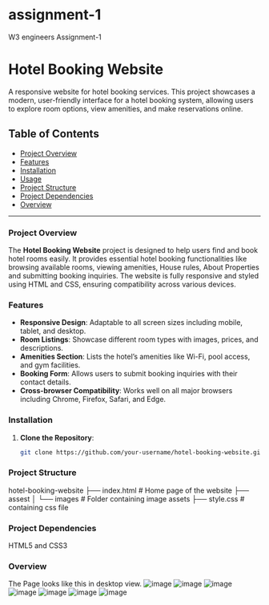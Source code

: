 # assignment-1
W3 engineers Assignment-1

# Hotel Booking Website

A responsive website for hotel booking services. This project showcases a modern, user-friendly interface for a hotel booking system, allowing users to explore room options, view amenities, and make reservations online.

## Table of Contents
- [Project Overview](#project-overview)
- [Features](#features)
- [Installation](#installation)
- [Usage](#usage)
- [Project Structure](#project-structure)
- [Project Dependencies](#Dependencies)
- [Overview](#Overview)


---

### Project Overview

The **Hotel Booking Website** project is designed to help users find and book hotel rooms easily. It provides essential hotel booking functionalities like browsing available rooms, viewing amenities, House rules, About Properties and submitting booking inquiries. The website is fully responsive and styled using HTML and CSS, ensuring compatibility across various devices.

### Features

- **Responsive Design**: Adaptable to all screen sizes including mobile, tablet, and desktop.
- **Room Listings**: Showcase different room types with images, prices, and descriptions.
- **Amenities Section**: Lists the hotel’s amenities like Wi-Fi, pool access, and gym facilities.
- **Booking Form**: Allows users to submit booking inquiries with their contact details.
- **Cross-browser Compatibility**: Works well on all major browsers including Chrome, Firefox, Safari, and Edge.

### Installation

1. **Clone the Repository**:
   ```bash
   git clone https://github.com/your-username/hotel-booking-website.git

### Project Structure

hotel-booking-website
├── index.html          # Home page of the website
├── assest
│   └── images          # Folder containing image assets
├── style.css           # containing css file 

### Project Dependencies
HTML5 and CSS3

### Overview

The Page looks like this in desktop view.
![image](https://github.com/user-attachments/assets/c3d80f26-0cd1-43cb-906a-c45fcf5a1f71)
![image](https://github.com/user-attachments/assets/0face5d1-3166-4179-b6b2-ad9818dc8e2c)
![image](https://github.com/user-attachments/assets/ffd40ba1-d815-4da8-98a3-361e57c3e79c)
![image](https://github.com/user-attachments/assets/33cfc224-0eed-4065-8274-255c8e8d9431)
![image](https://github.com/user-attachments/assets/c382b56d-9db5-4ca9-a361-c980b05bca57)
![image](https://github.com/user-attachments/assets/4ce3c997-c9f9-41d9-ab6f-358d72d040aa)
![image](https://github.com/user-attachments/assets/98d9944c-ac6f-4e93-98c5-afbdd9728f92)









